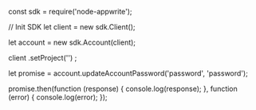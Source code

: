 const sdk = require('node-appwrite');

// Init SDK
let client = new sdk.Client();

let account = new sdk.Account(client);

client
    .setProject('')
;

let promise = account.updateAccountPassword('password', 'password');

promise.then(function (response) {
    console.log(response);
}, function (error) {
    console.log(error);
});